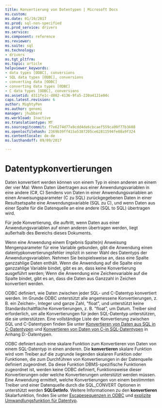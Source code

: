 ```yaml
---
title: Konvertierung von Datentypen | Microsoft Docs
ms.custom: 
ms.date: 01/19/2017
ms.prod: sql-non-specified
ms.prod_service: drivers
ms.service: 
ms.component: reference
ms.reviewer: 
ms.suite: sql
ms.technology:
- drivers
ms.tgt_pltfrm: 
ms.topic: article
helpviewer_keywords:
- data types [ODBC], conversions
- SQL data types [ODBC], conversions
- converting data [ODBC]
- converting data types [ODBC]
- C data types [ODBC], conversions
ms.assetid: d311fe1c-d882-4136-9fa5-220a4121e04c
caps.latest.revision: 6
author: MightyPen
ms.author: genemi
manager: jhubbard
ms.workload: Inactive
ms.translationtype: MT
ms.sourcegitcommit: f7e6274d77a9cdd4de6cbcaef559ca99f77b3608
ms.openlocfilehash: 2369b39ff415a5387205ce62811594fe08a9f324
ms.contentlocale: de-de
ms.lasthandoff: 09/09/2017

---
```

# <a name="data-type-conversions"></a>Datentypkonvertierungen
Daten konvertiert werden können von einem Typ in einen anderen an einem der vier Mal: Wenn Daten übertragen aus einer Anwendungsvariablen in eine andere (C#, C) Sendens von Daten in einer Anwendungsvariablen an einen Anweisungsparameter (C zu SQL) zurückgegebenen Daten in einer Resultsetspalte eine Anwendungsvariable (SQL zu C), und wenn Daten aus einer Spalte für die Datenquelle an eine andere (SQL to SQL) übertragen wird.  
  
 Für jede Konvertierung, die auftritt, wenn Daten aus einer Anwendungsvariablen auf einen anderen übertragen werden, liegt außerhalb des Bereichs dieses Dokuments.  
  
 Wenn eine Anwendung einem Ergebnis Spalte(n) Anweisung Mengenparameter für eine Variable gebunden, gibt die Anwendung einen datentypkonvertierungsfehler implizit in seiner Wahl des Datentyps der Anwendungsvariablen. Nehmen Sie beispielsweise an, dass eine Spalte ganzzahlige Daten enthält. Wenn die Anwendung auf die Spalte eine ganzzahlige Variable bindet, gibt es an, dass keine Konvertierung ausgeführt werden; Wenn die Anwendung eine Zeichenvariable auf die Spalte bindet, gibt es an, dass die Daten aus Ganzzahl in Zeichen konvertiert werden.  
  
 ODBC definiert, wie Daten zwischen jeder SQL- und C-Datentyp konvertiert werden. Im Grunde ODBC unterstützt alle angemessene Konvertierungen, z. B. ein Zeichen-, Integer und ganze Zahl, "float", und unterstützt keine Standardschaltfläche Konvertierungen, z. B. "float", um Datum. Treiber sind erforderlich, um alle Konvertierungen für jeden SQL-Datentyp unterstützen, die sie unterstützen. Eine vollständige Liste der Konvertierung zwischen SQL und C-Datentypen finden Sie unter [Konvertieren von Daten aus SQL in C-Datentypen](../../../odbc/reference/appendixes/converting-data-from-sql-to-c-data-types.md) und [Konvertieren von Daten von C-in SQL-Datentypen](../../../odbc/reference/appendixes/converting-data-from-c-to-sql-data-types.md) in Anhang D:-Datentypen.  
  
 ODBC definiert auch eine skalare Funktion zum Konvertieren von Daten von einem SQL-Datentyp in einen anderen. Die **konvertieren** skalare Funktion wird vom Treiber auf die zugrunde liegenden skalaren Funktion oder Funktionen, die zum Durchführen von Konvertierungen in der Datenquelle definiert zugeordnet. Da diese Funktion DBMS-spezifische Funktionen zugeordnet ist, werden keine ODBC definiert, Funktionsweise dieser Konvertierungen oder welche Konvertierungen unterstützt werden müssen. Eine Anwendung ermittelt, welche Konvertierungen von einem bestimmten Treiber und einer Datenquelle durch die SQL_CONVERT Optionen in unterstützt werden **SQLGetInfo**. Weitere Informationen zu den **konvertieren** Skalarfunktion, finden Sie unter [Escapesequenzen in ODBC](../../../odbc/reference/develop-app/escape-sequences-in-odbc.md) und [explizite Umwandlungsfunktion für Datentyp](../../../odbc/reference/appendixes/explicit-data-type-conversion-function.md).

